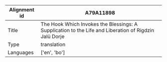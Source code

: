 |Alignment id | A79A11898
| --- | --- 
|Title | The Hook Which Invokes the Blessings: A Supplication to the Life and Liberation of Rigdzin Jalü Dorje 
|Type | translation
|Languages | ['en', 'bo']